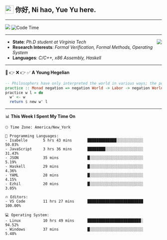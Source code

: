 <h2> <img style="vertical-align: text-bottom;" src=https://slackmojis.com/emojis/13253-yay-frog/download/ width=27> 你好, Ni hao, Yue Yu here. </h2>

---

![](https://shields.io/badge/dynamic/json?color=blue&amp;label=Visitors&amp;query=value&amp;url=https://api.countapi.xyz/hit/fishjump.fishjump) ![Code Time](https://img.shields.io/badge/Code%20Time-381%20hrs%2037%20mins-blue)

---

<img align='right' src=https://slackmojis.com/emojis/5264-coding/download> </td>

- **State**: *Ph.D student at Virginia Tech*
- **Research Interests**: *Formal Verification, Formal Methods, Operating System*
- **Languages**: *C/C++, x86 Assembly, Haskell*

---

🚫 👉 ❌ 👉 ✅ **A Young Hegelian**

``` haskell
-- Philosophers have only interpreted the world in various ways; the point is to change it.
practice :: Monad negation => negation World -> Labor -> negation World
practice w l = do
  w' <- w
  return $ new w' l
```

---


📊 **This Week I Spent My Time On** 

```text
🕑︎ Time Zone: America/New_York

💬 Programming Languages:
- Isabelle       5 hrs 43 mins       █████████████░░░░░░░░░░░░     50.03%
- JavaScript     3 hrs 36 mins       ████████░░░░░░░░░░░░░░░░░     31.43%
- JSON           35 mins             █░░░░░░░░░░░░░░░░░░░░░░░░     5.19%
- Haskell        29 mins             █░░░░░░░░░░░░░░░░░░░░░░░░     4.36%
- YAML           28 mins             █░░░░░░░░░░░░░░░░░░░░░░░░     4.15%
- Ezhil          20 mins             █░░░░░░░░░░░░░░░░░░░░░░░░     3.05%

🔥 Editors:
- VS Code        11 hrs 27 mins      █████████████████████████     100.00%

💻 Operating System:
- Linux          10 hrs 49 mins      ████████████████████████░     94.52%
- Windows        37 mins             █░░░░░░░░░░░░░░░░░░░░░░░░     5.48%
```

